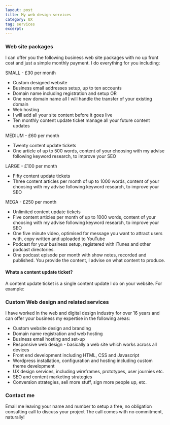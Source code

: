 ```yaml
---
layout: post
title: My web design services
category: UX
tag: services
excerpt: 
---    
```


### Web site packages

I can offer you the following business web site packages with no up front cost and just a simple monthly payment.  I do everything for you including:

SMALL - £30 per month
* Custom designed website 
* Business email addresses setup, up to ten accounts
* Domain name including registration and setup OR
* One new domain name all I will handle the transfer of your existing domain 
* Web hosting
* I will add all your site content before it goes live 
* Ten monthly content update ticket manage all your future content updates

MEDIUM - £60 per month
* Twenty content update tickets 
* One article of up to 500 words, content of your choosing with my advise following keyword research, to improve your SEO

LARGE - £100 per month
* Fifty content update tickets
* Three content articles per month of up to 1000 words, content of your choosing with my advise following keyword research, to improve your SEO

MEGA - £250 per month
* Unlimited content update tickets
* Five content articles per month of up to 1000 words, content of your choosing with my advise following keyword research, to improve your SEO
* One five minute video, optimised for message you want to attract users with, copy written and uploaded to YouTube
* Podcast for your business setup, registered with iTunes and other podcast directories.
* One podcast episode per month with show notes, recorded and published.  You provide the content, I advise on what content to produce. 

#### Whats a content update ticket?

A content update ticket is a single content update I do on your website.  For example:



### Custom Web design and related services

I have worked in the web and digital design industry for over 16 years and can offer your business my expertise in the following areas:

* Custom website design and branding
* Domain name registration and web hosting
* Business email hosting and set-up
* Responsive web design - basically a web site which works across all devices
* Front end development including HTML, CSS and Javascript
* Wordpress installation, configuration and hosting including custom theme development
* UX design services, including wireframes, prototypes, user journies etc. 
* SEO and content marketing strategies
* Conversion strategies, sell more stuff, sign more people up, etc. 

### Contact me

<a hred="mailto:john@johnaspinall.co.uk">Email me</a> leaving your name and number to setup a free, no obligation consulting call to discuss your project   The call comes with no commitment, naturally!



